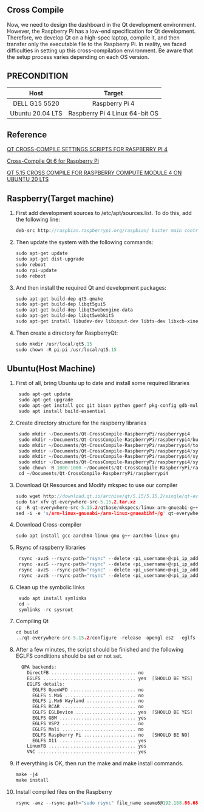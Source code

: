 ## Cross Compile
Now, we need to design the dashboard in the Qt development environment. 
However, the Raspberry Pi has a low-end specification for Qt development. 
Therefore, we develop Qt on a high-spec laptop, compile it, and then transfer only the executable file to the Raspberry Pi. 
In reality, we faced difficulties in setting up this cross-compilation environment. 
Be aware that the setup process varies depending on each OS version.

## PRECONDITION

| Host        | Target       |
| :-------------:|:-------------: |
| DELL G15 5520 | Raspberry Pi 4 |
| Ubuntu 20.04 LTS | Raspberry Pi 4 Linux 64-bit OS |


## Reference
[QT CROSS-COMPILE SETTINGS
SCRIPTS FOR RASPBERRY PI 4](https://www.interelectronix.com/kr/qt-raspberry-pi-4yong-keuloseu-keompail-seoljeong-seukeulibteu.html)

[Cross-Compile Qt 6 for Raspberry Pi](https://wiki.qt.io/Cross-Compile_Qt_6_for_Raspberry_Pi)

[QT 5.15 CROSS COMPILE FOR RASPBERRY COMPUTE MODULE 4 ON UBUNTU 20 LTS
](https://www.interelectronix.com/qt-515-cross-compilation-raspberry-compute-module-4-ubuntu-20-lts.html)


## Raspberry(Target machine)
1. First add development sources to /etc/apt/sources.list. To do this, add the following line:
   ```c
   deb-src http://raspbian.raspberrypi.org/raspbian/ buster main contrib non-free rpi
   ```
2. Then update the system with the following commands:
   ```c
   sudo apt-get update
   sudo apt-get dist-upgrade
   sudo reboot
   sudo rpi-update
   sudo reboot
   ```
3. And then install the required Qt and development packages:
   ```c
   sudo apt-get build-dep qt5-qmake
   sudo apt-get build-dep libqt5gui5
   sudo apt-get build-dep libqt5webengine-data
   sudo apt-get build-dep libqt5webkit5
   sudo apt-get install libudev-dev libinput-dev libts-dev libxcb-xinerama0-dev libxcb-xinerama0 gdbserver
   ```
4. Then create a directory for RaspberryQt:
   ```c
   sudo mkdir /usr/local/qt5.15
   sudo chown -R pi:pi /usr/local/qt5.15
   ```


## Ubuntu(Host Machine)

1. First of all, bring Ubuntu up to date and install some required libraries
   ```c
    sudo apt-get update
    sudo apt-get upgrade
    sudo apt-get install gcc git bison python gperf pkg-config gdb-multiarch
    sudo apt install build-essential
     ```
2. Create directory structure for the raspberry libraries
   ```c
    sudo mkdir ~/Documents/Qt-CrossCompile-RaspberryPi/raspberrypi4
    sudo mkdir ~/Documents/Qt-CrossCompile-RaspberryPi/raspberrypi4/build
    sudo mkdir ~/Documents/Qt-CrossCompile-RaspberryPi/raspberrypi4/tools
    sudo mkdir ~/Documents/Qt-CrossCompile-RaspberryPi/raspberrypi4/sysroot
    sudo mkdir ~/Documents/Qt-CrossCompile-RaspberryPi/raspberrypi4/sysroot/usr
    sudo mkdir ~/Documents/Qt-CrossCompile-RaspberryPi/raspberrypi4/sysroot/opt
    sudo chown -R 1000:1000 ~/Documents/Qt-CrossCompile-RaspberryPi/raspberrypi4
    cd ~/Documents/Qt-CrossCompile-RaspberryPi/raspberrypi4
     ```
3. Download Qt Resources and Modify mkspec to use our compiler
   ```c
   sudo wget http://download.qt.io/archive/qt/5.15/5.15.2/single/qt-everywhere-src-5.15.2.tar.xz
   sudo tar xfv qt-everywhere-src-5.15.2.tar.xz
   cp -R qt-everywhere-src-5.15.2/qtbase/mkspecs/linux-arm-gnueabi-g++ qt-everywhere-src-5.15.2/qtbase/mkspecs/linux-arm-gnueabihf-g++
   sed -i -e 's/arm-linux-gnueabi-/arm-linux-gnueabihf-/g' qt-everywhere-src-5.15.2/qtbase/mkspecs/linux-arm-gnueabihf-g++/qmake.conf
   ```
4. Download Cross-compiler
   ```c
   sudo apt install gcc-aarch64-linux-gnu g++-aarch64-linux-gnu
   ```
5. Rsync of raspberry libraries
   ```c
    rsync -avzS --rsync-path="rsync" --delete <pi_username>@<pi_ip_address>:/lib/ sysroot/lib
    rsync -avzS --rsync-path="rsync" --delete <pi_username>@<pi_ip_address>:/usr/include/ sysroot/usr/include
    rsync -avzS --rsync-path="rsync" --delete <pi_username>@<pi_ip_address>:/usr/lib/ sysroot/usr/lib
    rsync -avzS --rsync-path="rsync" --delete <pi_username>@<pi_ip_address>:/opt/vc/ sysroot/opt/vc
   ```
6. Clean up the symbolic links 
   ```c
    sudo apt install symlinks
    cd ~
    symlinks -rc sysroot
   ```
7. Compiling Qt
   ```c
   cd build
   ../qt-everywhere-src-5.15.2/configure -release -opengl es2  -eglfs -device linux-rasp-pi4-aarch64 -device-option CROSS_COMPILE=aarch64-linux-gnu- -sysroot ~/Documents/Qt-CrossCompile-RaspberryPi/raspberrypi4/sysroot -prefix /usr/local/qt5.15 -extprefix ~/Documents/Qt-CrossCompile-RaspberryPi/raspberrypi4/qt5.15 -opensource -confirm-license -skip qtscript -skip qtwayland -skip qtwebengine -nomake tests -make libs -pkg-config -no-use-gold-linker -v -recheck
     ```
8. After a few minutes, the script should be finished and the following EGLFS conditions should be set or not set.
     ```c
       QPA backends:
         DirectFB ............................... no
         EGLFS .................................. yes  [SHOULD BE YES]
         EGLFS details:
           EGLFS OpenWFD ........................ no
           EGLFS i.Mx6 .......................... no
           EGLFS i.Mx6 Wayland .................. no
           EGLFS RCAR ........................... no
           EGLFS EGLDevice ...................... yes  [SHOULD BE YES]
           EGLFS GBM ............................ yes
           EGLFS VSP2 ........................... no
           EGLFS Mali ........................... no
           EGLFS Raspberry Pi ................... no   [SHOULD BE NO]
           EGLFS X11 ............................ yes
         LinuxFB ................................ yes
         VNC .................................... yes
     ```
9. If everything is OK, then run the make and make install commands.
    ```c
    make -j4
    make install
    ```
10. Install compiled files on the Raspberry
    ```c
    rsync -avz --rsync-path="sudo rsync" file_name seame6@192.168.86.68:/home/seame6
     ```
   
